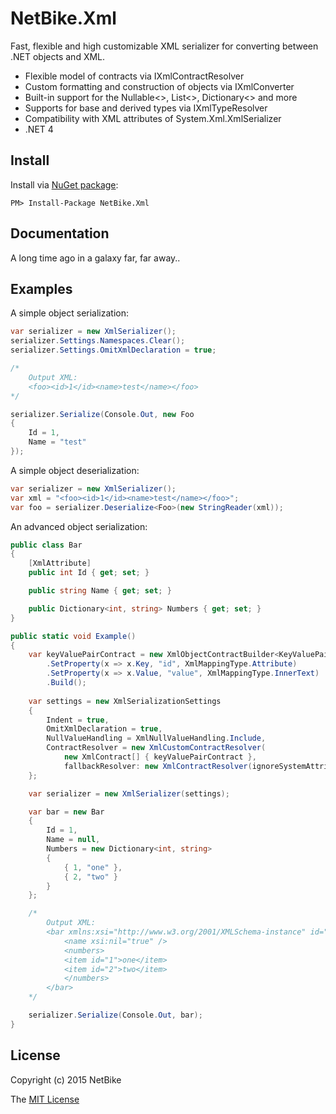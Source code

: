 NetBike.Xml
============

Fast, flexible and high customizable XML serializer for converting between .NET objects and XML.

* Flexible model of contracts via IXmlContractResolver
* Custom formatting and construction of objects via IXmlConverter
* Built-in support for the Nullable<>, List<>, Dictionary<> and more
* Supports for base and derived types via IXmlTypeResolver
* Compatibility with XML attributes of System.Xml.XmlSerializer
* .NET 4

Install
-------

Install via [NuGet package](https://www.nuget.org/packages/NetBike.Xml/):

```
PM> Install-Package NetBike.Xml
```

Documentation
-------------

A long time ago in a galaxy far, far away..

Examples
--------

A simple object serialization:

```csharp
var serializer = new XmlSerializer();
serializer.Settings.Namespaces.Clear();
serializer.Settings.OmitXmlDeclaration = true;

/*
    Output XML:
    <foo><id>1</id><name>test</name></foo>
*/

serializer.Serialize(Console.Out, new Foo
{
    Id = 1,
    Name = "test"
});
```

A simple object deserialization:

```csharp
var serializer = new XmlSerializer();
var xml = "<foo><id>1</id><name>test</name></foo>";
var foo = serializer.Deserialize<Foo>(new StringReader(xml));
```

An advanced object serialization:

```csharp
public class Bar
{
    [XmlAttribute]
    public int Id { get; set; }

    public string Name { get; set; }

    public Dictionary<int, string> Numbers { get; set; }
}

public static void Example()
{
    var keyValuePairContract = new XmlObjectContractBuilder<KeyValuePair<int, string>>()
        .SetProperty(x => x.Key, "id", XmlMappingType.Attribute)
        .SetProperty(x => x.Value, "value", XmlMappingType.InnerText)
        .Build();
            
    var settings = new XmlSerializationSettings
    {
        Indent = true,
        OmitXmlDeclaration = true,
        NullValueHandling = XmlNullValueHandling.Include,
        ContractResolver = new XmlCustomContractResolver(
            new XmlContract[] { keyValuePairContract },
            fallbackResolver: new XmlContractResolver(ignoreSystemAttributes: false))
    };

    var serializer = new XmlSerializer(settings);

    var bar = new Bar
    {
        Id = 1,
        Name = null,
        Numbers = new Dictionary<int, string>
        {
            { 1, "one" },
            { 2, "two" }
        }
    };

    /*
        Output XML:
        <bar xmlns:xsi="http://www.w3.org/2001/XMLSchema-instance" id="1">
            <name xsi:nil="true" />
            <numbers>
            <item id="1">one</item>
            <item id="2">two</item>
            </numbers>
        </bar>
    */

    serializer.Serialize(Console.Out, bar);
}
```

License
-------
Copyright (c) 2015 NetBike

The [MIT License](https://github.com/netbike/netbike.xml/blob/master/LICENSE)
